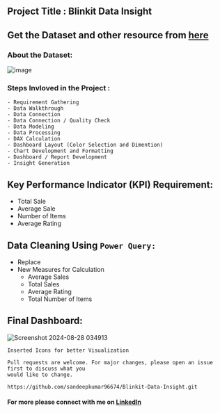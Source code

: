 ## Project Title : Blinkit Data Insight

## Get the Dataset and other resource from [here](https://drive.google.com/drive/folders/15NmWTYE_LBH7FLxh49RINvOzj_iCFGZC?usp=sharing) 

### About the Dataset:
![image](https://github.com/user-attachments/assets/f9b69592-0338-4d57-8d6b-1f3a73128ae1)


### Steps Invloved in the Project :
```
- Requirement Gathering
- Data Walkthrough
- Data Connection
- Data Connection / Quality Check
- Data Modeling
- Data Processing
- DAX Calculation
- Dashboard Layout (Color Selection and Dimention)
- Chart Development and Formatting
- Dashboard / Report Development
- Insight Generation
```
## Key Performance Indicator (KPI) Requirement:
* Total Sale
* Average Sale
* Number of Items
* Average Rating

## Data Cleaning Using `Power Query:`

- Replace
- New Measures for Calculation
  - Average Sales
  - Total Sales
  - Average Rating
  - Total Number of Items
 
## Final Dashboard:
![Screenshot 2024-08-28 034913](https://github.com/user-attachments/assets/51daf74d-b712-4ef1-ae4e-1ac1d3705429)


`Inserted Icons for better Visualization`

  
```
Pull requests are welcome. For major changes, please open an issue first to discuss what you
would like to change.

https://github.com/sandeepkumar96674/Blinkit-Data-Insight.git

```
#### For more please connect with me on [LinkedIn](https://www.linkedin.com/in/the-sandeep-kumar)
